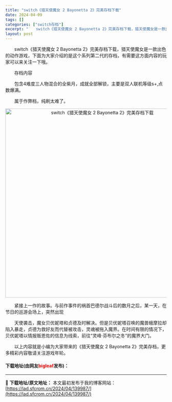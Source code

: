 ```yaml
---
title: "switch《猎天使魔女 2 Bayonetta 2》完美存档下载"
date: 2024-04-09
tags: []
categories: ["switch存档"]
excerpt: "　　switch《猎天使魔女 2 Bayonetta 2》完美存档下载，猎天使魔女是一款出色的动作游戏，下面为大家介绍的是这个系列第二代的存档，有需要这方面内容的玩家可以来关注一下哦。 　　存档内容 　　包含4难度三人物混合的全紫月，成就全部解锁，主要是双人联机等级s+,点数爆满。 　　属于作弊档，&hellip;"
layout: post
---
```


 <p>　　switch《猎天使魔女 2 Bayonetta 2》完美存档下载，猎天使魔女是一款出色的动作游戏，下面为大家介绍的是这个系列第二代的存档，有需要这方面内容的玩家可以来关注一下哦。</p> <p>　　存档内容</p> <p>　　包含4难度三人物混合的全紫月，成就全部解锁，主要是双人联机等级s+,点数爆满。</p> <p>　　属于作弊档，纯刷太难了。</p> <p align="center"><img align="" border="0" src="https://lad.sfcrom.cn/wp-content/uploads/2024/04/20240409_6614f28f7c3d4.webp" width="590" alt="switch《猎天使魔女 2 Bayonetta 2》完美存档下载" /></p> <p>　　紧接上一作的故事。与前作事件的祸首巴德尔战斗后的数月之后，某一天，在节日的巡游会场上，突然出现</p> <p>　　天使袭击，魔女贝优妮塔和贞德及时解决。但是贝优妮塔召唤的魔兽蛾摩拉却陷入暴走，贞德为救好友而代替被攻击，灵魂被拖入魔界。在时间有限的情况下，贝优妮塔以情报贩恩佐的信息为线索，前往&ldquo;灵峰&middot;芬布尔之冬&rdquo;的魔界大门。</p> <p>　　以上内容就是小编为大家带来的《猎天使魔女 2 Bayonetta 2》完美存档，更多精彩内容敬请关注游戏年轮。</p> <p><h4>下载地址(由网友<font color="red">bigleaf</font>发布)：</h4></p> 

---
📖 **下载地址/原文地址：** 本文最初发布于我的博客网站：[https://lad.sfcrom.cn/2024/04/139987/](https://lad.sfcrom.cn/2024/04/139987/)
